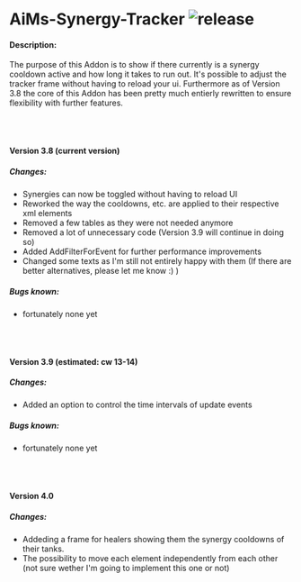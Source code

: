 ﻿# AiMs-Synergy-Tracker ![release](https://img.shields.io/badge/release-v3.8.6-yellow.svg)

#### Description:
The purpose of this Addon is to show if there currently is a synergy cooldown active and how long it takes to run out.
It's possible to adjust the tracker frame without having to reload your ui.
Furthermore as of Version 3.8 the core of this Addon has been pretty much entierly rewritten to ensure flexibility with further features.


<br><br>
#### Version 3.8 (current version)
##### Changes:
- Synergies can now be toggled without having to reload UI
- Reworked the way the cooldowns, etc. are applied to their respective xml elements
- Removed a few tables as they were not needed anymore
- Removed a lot of unnecessary code (Version 3.9 will continue in doing so)
- Added AddFilterForEvent for further performance improvements
- Changed some texts as I'm still not entirely happy with them (If there are better alternatives, please let me know :) )

##### Bugs known:
- fortunately none yet

<br><br>
#### Version 3.9 (estimated: cw 13-14)
##### Changes:
- Added an option to control the time intervals of update events

##### Bugs known:
- fortunately none yet

<br><br>
#### Version 4.0
##### Changes:
- Addeding a frame for healers showing them the synergy cooldowns of their tanks.
- The possibility to move each element independently from each other (not sure wether I'm going to implement this one or not)